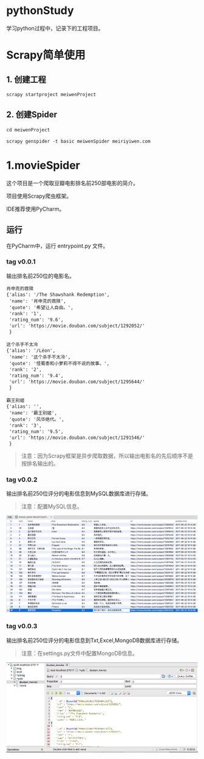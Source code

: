 # pythonStudy

学习python过程中，记录下的工程项目。

# Scrapy简单使用

## 1. 创建工程

```shell
scrapy startproject meiwenProject
```

## 2. 创建Spider

```
cd meiwenProject
```

```
scrapy genspider -t basic meiwenSpider meiriyiwen.com
```




# 1.movieSpider

这个项目是一个爬取豆瓣电影排名前250部电影的简介。

项目使用Scrapy爬虫框架。

IDE推荐使用PyCharm。

## 运行
在PyCharm中，运行 entrypoint.py 文件。

### tag v0.0.1

输出排名前250位的电影名。

```
肖申克的救赎
{'alias': '/The Shawshank Redemption',
 'name': '肖申克的救赎',
 'quote': '希望让人自由。',
 'rank': '1',
 'rating_num': '9.6',
 'url': 'https://movie.douban.com/subject/1292052/'
 }

这个杀手不太冷
{'alias': '/Léon',
 'name': '这个杀手不太冷',
 'quote': '怪蜀黍和小萝莉不得不说的故事。',
 'rank': '2',
 'rating_num': '9.4',
 'url': 'https://movie.douban.com/subject/1295644/'
 }

霸王别姬
{'alias': '',
 'name': '霸王别姬',
 'quote': '风华绝代。',
 'rank': '3',
 'rating_num': '9.5',
 'url': 'https://movie.douban.com/subject/1291546/'
 }
```

>注意：因为Scrapy框架是异步爬取数据，所以输出电影名的先后顺序不是按排名输出的。

### tag v0.0.2

输出排名前250位评分的电影信息到MySQL数据库进行存储。

>注意：配置MySQL信息。

![mysql数据](movieSpider/images/movie_1.png)

### tag v0.0.3

输出排名前250位评分的电影信息到Txt,Excel,MongoDB数据库进行存储。

>注意：在settings.py文件中配置MongoDB信息。

![mysql数据](movieSpider/images/movie_2.png)
